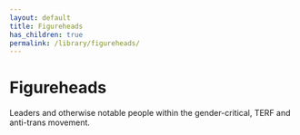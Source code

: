 ```yaml
---
layout: default
title: Figureheads
has_children: true
permalink: /library/figureheads/
---
```


# Figureheads

Leaders and otherwise notable people within the gender-critical, TERF and anti-trans movement.
